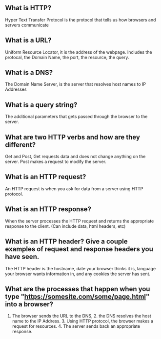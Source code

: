 ## What is HTTP?
Hyper Text Transfer Protocol is the protocol that tells us how browsers and servers communicate
## What is a URL?
Uniform Resource Locator, it is the address of the webpage. Includes the protocal, the Domain Name, the port, the resource, the query.
## What is a DNS?
The Domain Name Server, is the server that resolves host names to IP Addresses
## What is a query string?
The additional parameters that gets passed through the browser to the server.
## What are two HTTP verbs and how are they different? 
Get and Post, Get requests data and does not change anything on the server. Post makes a request to modify the server.
## What is an HTTP request?
An HTTP request is when you ask for data from a server using HTTP protocol.
## What is an HTTP response?
When the server processes the HTTP request and returns the appropriate response to the client. (Can include data, html headers, etc)
## What is an HTTP header? Give a couple examples of request and response headers you have seen.
The HTTP header is the hostname, date your browser thinks it is, language your browser wants information in, and any cookies the server has sent.
## What are the processes that happen when you type "https://somesite.com/some/page.html" into a browser?
1. The browser sends the URL to the DNS, 2. the DNS resolves the host name to the IP Address. 3. Using HTTP protocol, the browser makes a request for resources.  4. The server sends back an appropriate response. 

